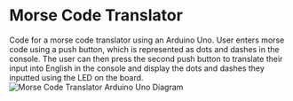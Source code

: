 # Morse Code Translator
Code for a morse code translator using an Arduino Uno.
User enters morse code using a push button, which is represented as dots and dashes in the console. The user can then press the second push button to translate their input into English in the console and display the dots and dashes they inputted using the LED on the board.
![Morse Code Translator Arduino Uno Diagram](https://user-images.githubusercontent.com/115806587/224859128-3efc5c84-f430-4f8a-8be2-cc5a2bd8f77f.png)
